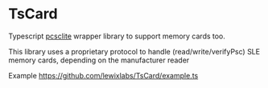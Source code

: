 # TsCard
Typescript [pcsclite](https://github.com/lewixlabs/TsCard) wrapper library to support memory cards too.

This library uses a proprietary protocol to handle (read/write/verifyPsc) SLE memory cards, depending on the manufacturer reader

Example
https://github.com/lewixlabs/TsCard/example.ts
